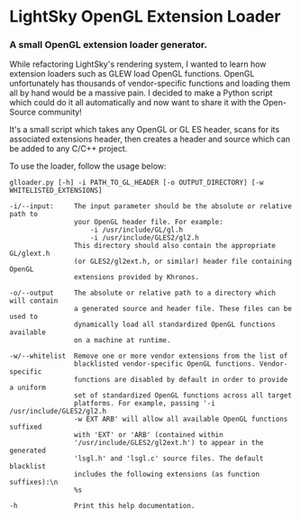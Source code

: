 # LightSky OpenGL Extension Loader
### A small OpenGL extension loader generator.


While refactoring LightSky's rendering system, I wanted to learn how extension loaders such as GLEW load OpenGL functions. OpenGL unfortunately has thousands of vendor-specific functions and loading them all by hand would be a massive pain. I decided to make a Python script which could do it all automatically and now want to share it with the Open-Source community!

It's a small script which takes any OpenGL or GL ES header, scans for its associated extensions header, then creates a header and source which can be added to any C/C++ project.

To use the loader, follow the usage below:
```
glloader.py [-h] -i PATH_TO_GL_HEADER [-o OUTPUT_DIRECTORY] [-w WHITELISTED_EXTENSIONS]

-i/--input:     The input parameter should be the absolute or relative path to
                your OpenGL header file. For example:
                    -i /usr/include/GL/gl.h
                    -i /usr/include/GLES2/gl2.h
                This directory should also contain the appropriate GL/glext.h
                (or GLES2/gl2ext.h, or similar) header file containing OpenGL
                extensions provided by Khronos.

-o/--output     The absolute or relative path to a directory which will contain
                a generated source and header file. These files can be used to
                dynamically load all standardized OpenGL functions available
                on a machine at runtime.

-w/--whitelist  Remove one or more vendor extensions from the list of
                blacklisted vendor-specific OpenGL functions. Vendor-specific
                functions are disabled by default in order to provide a uniform
                set of standardized OpenGL functions across all target
                platforms. For example, passing '-i /usr/include/GLES2/gl2.h
                -w EXT ARB' will allow all available OpenGL functions suffixed
                with 'EXT' or 'ARB' (contained within
                '/usr/include/GLES2/gl2ext.h') to appear in the generated
                'lsgl.h' and 'lsgl.c' source files. The default blacklist
                includes the following extensions (as function suffixes):\n
                %s

-h              Print this help documentation.
```
